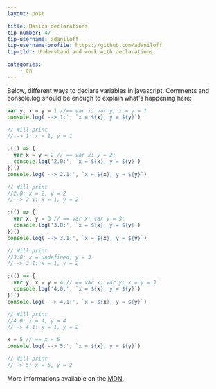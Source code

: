 ```yaml
---
layout: post

title: Basics declarations
tip-number: 47
tip-username: adaniloff 
tip-username-profile: https://github.com/adaniloff
tip-tldr: Understand and work with declarations.

categories:
    - en
---
```


Below, different ways to declare variables in javascript.
Comments and console.log should be enough to explain what's happening here:

```js
var y, x = y = 1 //== var x; var y; x = y = 1
console.log('--> 1:', `x = ${x}, y = ${y}`)

// Will print
//--> 1: x = 1, y = 1

;(() => { 
  var x = y = 2 // == var x; y = 2;
  console.log('2.0:', `x = ${x}, y = ${y}`)
})()
console.log('--> 2.1:', `x = ${x}, y = ${y}`)

// Will print
//2.0: x = 2, y = 2
//--> 2.1: x = 1, y = 2

;(() => { 
  var x, y = 3 // == var x; var y = 3;
  console.log('3.0:', `x = ${x}, y = ${y}`)
})()
console.log('--> 3.1:', `x = ${x}, y = ${y}`)

// Will print
//3.0: x = undefined, y = 3
//--> 3.1: x = 1, y = 2

;(() => { 
  var y, x = y = 4 // == var x; var y; x = y = 3
  console.log('4.0:', `x = ${x}, y = ${y}`)
})()
console.log('--> 4.1:', `x = ${x}, y = ${y}`)

// Will print
//4.0: x = 4, y = 4
//--> 4.1: x = 1, y = 2

x = 5 // == x = 5
console.log('--> 5:', `x = ${x}, y = ${y}`)

// Will print
//--> 5: x = 5, y = 2
```

More informations available on the [MDN](https://developer.mozilla.org/en-US/docs/Web/JavaScript/Reference/Statements/var).

